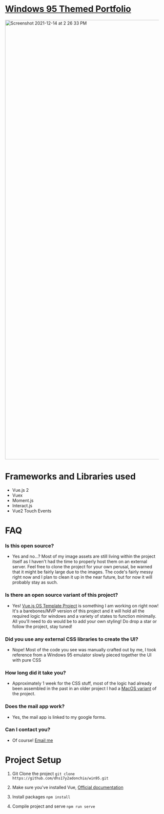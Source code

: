 # [Windows 95 Themed Portfolio](https://donchia.tech)

<img width="1440" alt="Screenshot 2021-12-14 at 2 26 33 PM" src="https://user-images.githubusercontent.com/24926784/145944730-48de7cfc-d585-41a9-8f90-f5d08570a03e.png">

# Frameworks and Libraries used
- Vue.js 2
- Vuex
- Moment.js
- Interact.js
- Vue2 Touch Events

# FAQ
### Is this open source?
- Yes and no...? Most of my image assets are still living within the project itself as I haven't had the time to properly host them on an external server. Feel free to clone the project for your own perusal, be warned that it might be fairly large due to the images. The code's fairly messy right now and I plan to clean it up in the near future, but for now it will probably stay as such. 

### Is there an open source variant of this project?
- Yes! [Vue.js OS Template Project](https://github.com/dhs17y2adonchia/vuejs-os-template) is something I am working on right now! It's a barebones/MVP version of this project and it will hold all the required logic for windows and a variety of states to function minimally. All you'll need to do would be to add your own styling! Do drop a star or follow the project, stay tuned!

### Did you use any external CSS libraries to create the UI?
- Nope! Most of the code you see was manually crafted out by me, I took reference from a Windows 95 emulator slowly pieced together the UI with pure CSS

### How long did it take you?
- Approximately 1 week for the CSS stuff, most of the logic had already been assembled in the past in an older project I had a [MacOS variant](https://github.com/dhs17y2adonchia/portfolio-macos) of the project. 

### Does the mail app work?
- Yes, the mail app is linked to my google forms. 

### Can I contact you?
- Of course! [Email me](mailto:donchia@ymail.com)

# Project Setup
1. Git Clone the project
```git clone https://github.com/dhs17y2adonchia/win95.git```

2. Make sure you've installed Vue, [Official documentation](https://vuejs.org/v2/guide/installation.html)

3. Install packages
```npm install```

4. Compile project and serve
```npm run serve```
